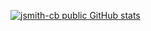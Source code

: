 [![jsmith-cb public GitHub stats](https://github-readme-stats.vercel.app/api?username=jsmith-cb&show_icons=true&theme=nord&count_private=true&hide=stars)](https://github.com/anuraghazra/github-readme-stats)

